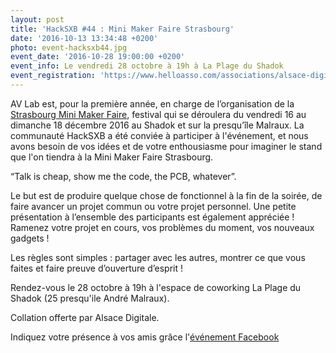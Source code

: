 ```yaml
---
layout: post
title: 'HackSXB #44 : Mini Maker Faire Strasbourg'
date: '2016-10-13 13:34:48 +0200'
photo: event-hacksxb44.jpg
event_date: '2016-10-28 19:00:00 +0200'
event_info: Le vendredi 28 octobre à 19h à La Plage du Shadok
event_registration: 'https://www.helloasso.com/associations/alsace-digitale/evenements/hacksxb-44-mini-maker-faire-strasbourg'
---
```

AV Lab est, pour la première année, en charge de l’organisation de la [Strasbourg Mini Maker Faire](http://makerfairestrasbourg.com), festival qui se déroulera du vendredi 16 au dimanche 18 décembre 2016 au Shadok et sur la presqu’île Malraux. La communauté HackSXB a été conviée à participer à l'événement, et nous avons besoin de vos idées et de votre enthousiasme pour imaginer le stand que l'on tiendra à la Mini Maker Faire Strasbourg.

“Talk is cheap, show me the code, the PCB, whatever”.

Le but est de produire quelque chose de fonctionnel à la fin de la soirée, de faire avancer un projet commun ou votre projet personnel. Une petite présentation à l’ensemble des participants est également appréciée ! Ramenez votre projet en cours, vos problèmes du moment, vos nouveaux gadgets !

Les règles sont simples : partager avec les autres, montrer ce que vous faites et faire preuve d’ouverture d’esprit !

Rendez-vous le 28 octobre à 19h à l'espace de coworking La Plage du Shadok (25 presqu'ile André Malraux).

Collation offerte par Alsace Digitale.

Indiquez votre présence à vos amis grâce l'[événement Facebook](https://www.facebook.com/events/1834726860147365/)